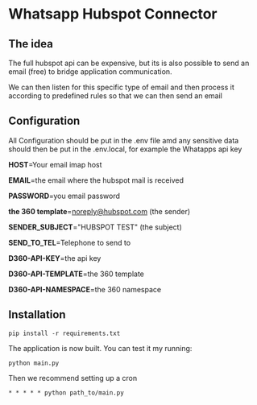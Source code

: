 # Whatsapp Hubspot Connector

## The idea

The full hubspot api can be expensive, but its is also possible to send an email (free) to bridge application communication.

We can then listen for this specific type of email and then process it according to predefined rules so that we can 
then send an email

## Configuration

All Configuration should be put in the .env file amd any sensitive data should then be put in the .env.local, for example the Whatapps api key

**HOST**=Your email imap host

**EMAIL**=the email where the hubspot mail is received

**PASSWORD**=you email password

**the 360 template**=noreply@hubspot.com (the sender)

**SENDER_SUBJECT**="HUBSPOT TEST" (the subject)

**SEND_TO_TEL**=Telephone to send to

**D360-API-KEY**=the api key

**D360-API-TEMPLATE**=the 360 template

**D360-API-NAMESPACE**=the 360 namespace

## Installation

```
pip install -r requirements.txt
```

The application is now built. You can test it my running:

```
python main.py
```

Then we recommend setting up a cron

```
* * * * * python path_to/main.py
```



